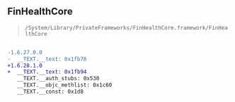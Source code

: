 ## FinHealthCore

> `/System/Library/PrivateFrameworks/FinHealthCore.framework/FinHealthCore`

```diff

-1.6.27.0.0
-  __TEXT.__text: 0x1fb78
+1.6.28.1.0
+  __TEXT.__text: 0x1fb94
   __TEXT.__auth_stubs: 0x530
   __TEXT.__objc_methlist: 0x1c60
   __TEXT.__const: 0x1d8

```
